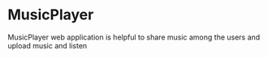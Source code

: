 # MusicPlayer
MusicPlayer web application is helpful to share music among the users and upload music and listen
